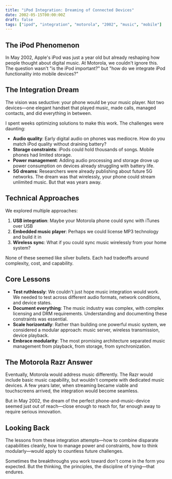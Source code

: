 ```yaml
---
title: "iPod Integration: Dreaming of Connected Devices"
date: 2002-05-15T00:00:00Z
draft: false
tags: ["ipod", "integration", "motorola", "2002", "music", "mobile"]
---
```


## The iPod Phenomenon

In May 2002, Apple's iPod was just a year old but already reshaping how people thought about digital music. At Motorola, we couldn't ignore this. The question wasn't "is the iPod important?" but "how do we integrate iPod functionality into mobile devices?"

## The Integration Dream

The vision was seductive: your phone would be your music player. Not two devices—one elegant handset that played music, made calls, managed contacts, and did everything in between.

I spent weeks optimizing solutions to make this work. The challenges were daunting:

- **Audio quality**: Early digital audio on phones was mediocre. How do you match iPod quality without draining battery?
- **Storage constraints**: iPods could hold thousands of songs. Mobile phones had limited storage.
- **Power management**: Adding audio processing and storage drove up power consumption on devices already struggling with battery life.
- **5G dreams**: Researchers were already publishing about future 5G networks. The dream was that wirelessly, your phone could stream unlimited music. But that was years away.

## Technical Approaches

We explored multiple approaches:

1. **USB integration**: Maybe your Motorola phone could sync with iTunes over USB
2. **Embedded music player**: Perhaps we could license MP3 technology and build it in
3. **Wireless sync**: What if you could sync music wirelessly from your home system?

None of these seemed like silver bullets. Each had tradeoffs around complexity, cost, and capability.

## Core Lessons

- **Test ruthlessly**: We couldn't just hope music integration would work. We needed to test across different audio formats, network conditions, and device states.
- **Document everything**: The music industry was complex, with complex licensing and DRM requirements. Understanding and documenting these constraints was essential.
- **Scale horizontally**: Rather than building one powerful music system, we considered a modular approach: music server, wireless transmission, device playback.
- **Embrace modularity**: The most promising architecture separated music management from playback, from storage, from synchronization.

## The Motorola Razr Answer

Eventually, Motorola would address music differently. The Razr would include basic music capability, but wouldn't compete with dedicated music devices. A few years later, when streaming became viable and touchscreens arrived, the integration would become seamless.

But in May 2002, the dream of the perfect phone-and-music-device seemed just out of reach—close enough to reach for, far enough away to require serious innovation.

## Looking Back

The lessons from these integration attempts—how to combine disparate capabilities cleanly, how to manage power and constraints, how to think modularly—would apply to countless future challenges.

Sometimes the breakthroughs you work toward don't come in the form you expected. But the thinking, the principles, the discipline of trying—that endures.
